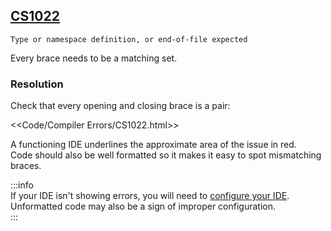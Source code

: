 ## [CS1022](https://docs.microsoft.com/en-us/dotnet/csharp/misc/cs1022)

```
Type or namespace definition, or end-of-file expected
```


Every brace needs to be a matching set.

### Resolution
Check that every opening and closing brace is a pair:  

<<Code/Compiler Errors/CS1022.html>>  

A functioning IDE underlines the approximate area of the issue in red.  
Code should also be well formatted so it makes it easy to spot mismatching braces.  

:::info  
If your IDE isn't showing errors, you will need to [configure your IDE](../../IDE%20Configuration.md). Unformatted code may also be a sign of improper configuration.  
:::  
